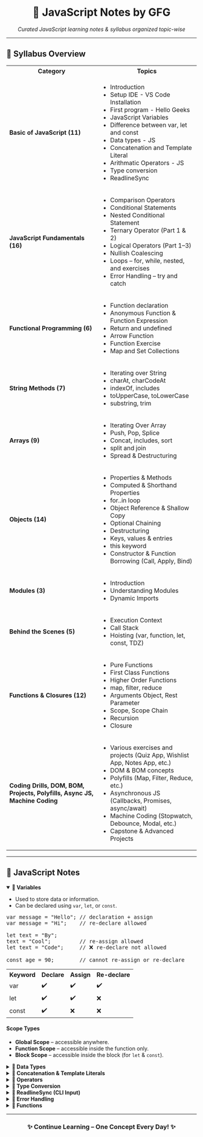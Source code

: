 <h1 align="center">📘 JavaScript Notes by GFG</h1>

<p align="center">
  <i>Curated JavaScript learning notes & syllabus organized topic-wise</i>
</p>

<hr/>

<h2>🧭 Syllabus Overview</h2>

<table>
<tr><th>Category</th><th>Topics</th></tr>

<tr>
<td><b>Basic of JavaScript (11)</b></td>
<td>
<ul>
<li>Introduction</li>
<li>Setup IDE - VS Code Installation</li>
<li>First program - Hello Geeks</li>
<li>JavaScript Variables</li>
<li>Difference between var, let and const</li>
<li>Data types - JS</li>
<li>Concatenation and Template Literal</li>
<li>Arithmatic Operators - JS</li>
<li>Type conversion</li>
<li>ReadlineSync</li>
</ul>
</td>
</tr>

<tr>
<td><b>JavaScript Fundamentals (16)</b></td>
<td>
<ul>
<li>Comparison Operators</li>
<li>Conditional Statements</li>
<li>Nested Conditional Statement</li>
<li>Ternary Operator (Part 1 & 2)</li>
<li>Logical Operators (Part 1–3)</li>
<li>Nullish Coalescing</li>
<li>Loops – for, while, nested, and exercises</li>
<li>Error Handling – try and catch</li>
</ul>
</td>
</tr>

<tr>
<td><b>Functional Programming (6)</b></td>
<td>
<ul>
<li>Function declaration</li>
<li>Anonymous Function & Function Expression</li>
<li>Return and undefined</li>
<li>Arrow Function</li>
<li>Function Exercise</li>
<li>Map and Set Collections</li>
</ul>
</td>
</tr>

<tr>
<td><b>String Methods (7)</b></td>
<td>
<ul>
<li>Iterating over String</li>
<li>charAt, charCodeAt</li>
<li>indexOf, includes</li>
<li>toUpperCase, toLowerCase</li>
<li>substring, trim</li>
</ul>
</td>
</tr>

<tr>
<td><b>Arrays (9)</b></td>
<td>
<ul>
<li>Iterating Over Array</li>
<li>Push, Pop, Splice</li>
<li>Concat, includes, sort</li>
<li>split and join</li>
<li>Spread & Destructuring</li>
</ul>
</td>
</tr>

<tr>
<td><b>Objects (14)</b></td>
<td>
<ul>
<li>Properties & Methods</li>
<li>Computed & Shorthand Properties</li>
<li>for..in loop</li>
<li>Object Reference & Shallow Copy</li>
<li>Optional Chaining</li>
<li>Destructuring</li>
<li>Keys, values & entries</li>
<li>this keyword</li>
<li>Constructor & Function Borrowing (Call, Apply, Bind)</li>
</ul>
</td>
</tr>

<tr>
<td><b>Modules (3)</b></td>
<td>
<ul>
<li>Introduction</li>
<li>Understanding Modules</li>
<li>Dynamic Imports</li>
</ul>
</td>
</tr>

<tr>
<td><b>Behind the Scenes (5)</b></td>
<td>
<ul>
<li>Execution Context</li>
<li>Call Stack</li>
<li>Hoisting (var, function, let, const, TDZ)</li>
</ul>
</td>
</tr>

<tr>
<td><b>Functions & Closures (12)</b></td>
<td>
<ul>
<li>Pure Functions</li>
<li>First Class Functions</li>
<li>Higher Order Functions</li>
<li>map, filter, reduce</li>
<li>Arguments Object, Rest Parameter</li>
<li>Scope, Scope Chain</li>
<li>Recursion</li>
<li>Closure</li>
</ul>
</td>
</tr>

<tr>
<td><b>Coding Drills, DOM, BOM, Projects, Polyfills, Async JS, Machine Coding</b></td>
<td>
<ul>
<li>Various exercises and projects (Quiz App, Wishlist App, Notes App, etc.)</li>
<li>DOM & BOM concepts</li>
<li>Polyfills (Map, Filter, Reduce, etc.)</li>
<li>Asynchronous JS (Callbacks, Promises, async/await)</li>
<li>Machine Coding (Stopwatch, Debounce, Modal, etc.)</li>
<li>Capstone & Advanced Projects</li>
</ul>
</td>
</tr>
</table>

<hr/>

<h2>📒 JavaScript Notes</h2>

<details open>
<summary><b>🔹 Variables</b></summary>

<ul>
<li>Used to store data or information.</li>
<li>Can be declared using <code>var</code>, <code>let</code>, or <code>const</code>.</li>
</ul>

<pre>
var message = "Hello"; // declaration + assign
var message = "Hi";    // re-declare allowed

let text = "By";
text = "Cool";         // re-assign allowed
let text = "Code";     // ❌ re-declare not allowed

const age = 90;        // cannot re-assign or re-declare
</pre>

<table>
<tr><th>Keyword</th><th>Declare</th><th>Assign</th><th>Re-declare</th></tr>
<tr><td>var</td><td>✔️</td><td>✔️</td><td>✔️</td></tr>
<tr><td>let</td><td>✔️</td><td>✔️</td><td>❌</td></tr>
<tr><td>const</td><td>✔️</td><td>❌</td><td>❌</td></tr>
</table>

<h4>Scope Types</h4>
<ul>
<li><b>Global Scope</b> – accessible anywhere.</li>
<li><b>Function Scope</b> – accessible inside the function only.</li>
<li><b>Block Scope</b> – accessible inside the block (for <code>let</code> & <code>const</code>).</li>
</ul>

</details>

<details>
<summary><b>🔹 Data Types</b></summary>

<h4>Primitive Types</h4>
<ul>
<li>String</li>
<li>Number</li>
<li>Boolean</li>
<li>Undefined</li>
<li>null</li>
<li>NaN</li>
</ul>

<h4>Non-Primitive</h4>
<ul>
<li>Object (includes arrays, functions, etc.)</li>
</ul>

</details>

<details>
<summary><b>🔹 Concatenation & Template Literals</b></summary>

<pre>
let name = "Sanjay";
let message = `Name is ${name}`;
</pre>
</details>

<details>
<summary><b>🔹 Operators</b></summary>

<ul>
<li>Arithmetic</li>
<li>Assignment</li>
<li>Comparison</li>
<li>Logical</li>
<li>Bitwise</li>
<li>String</li>
<li>Nullish Coalescing (<code>??</code>)</li>
</ul>

</details>

<details>
<summary><b>🔹 Type Conversion</b></summary>

<pre>
const a = "123";
const num = Number(a);
</pre>
</details>

<details>
<summary><b>🔹 ReadlineSync (CLI Input)</b></summary>

<pre>
const readlineSync = require("readline-sync");
const name = readlineSync.question("Enter your name: ");
</pre>
</details>

<details>
<summary><b>🔹 Error Handling</b></summary>

<pre>
try {
   // some code
} catch (e) {
   console.log(e);
} finally {
   // optional cleanup
}
</pre>
</details>

<details>
<summary><b>🔹 Functions</b></summary>

<ul>
<li>Normal Function</li>
<li>Anonymous Function</li>
<li>Function Expression</li>
<li>Arrow Function</li>
</ul>

<h4>Example:</h4>
<pre>
function greet(name) {
  return `Hello, ${name}`;
}
</pre>

<h4>Anonymous Function Example</h4>
<pre>
let sayHi = function() {
  console.log("Hi!");
};
</pre>

<h4>Pure Function</h4>
<pre>
function add(x, y) {
  return x + y;
}
</pre>
</details>

<hr/>

<h3 align="center">✨ Continue Learning – One Concept Every Day! ✨</h3>
